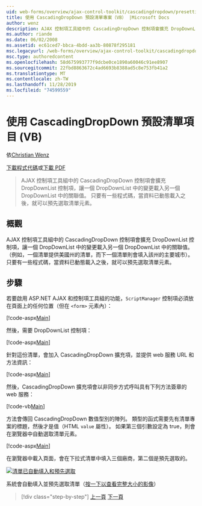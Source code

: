 ```yaml
---
uid: web-forms/overview/ajax-control-toolkit/cascadingdropdown/presetting-list-entries-with-cascadingdropdown-vb
title: 使用 CascadingDropDown 預設清單專案（VB） |Microsoft Docs
author: wenz
description: AJAX 控制項工具組中的 CascadingDropDown 控制項會擴充 DropDownList 控制項，讓一個 DropDownList 中的變更載入 anoth 中的相關聯值 。
ms.author: riande
ms.date: 06/02/2008
ms.assetid: ec61ced7-bbca-4bdd-aa3b-80878f295181
msc.legacyurl: /web-forms/overview/ajax-control-toolkit/cascadingdropdown/presetting-list-entries-with-cascadingdropdown-vb
msc.type: authoredcontent
ms.openlocfilehash: 58d675993777f9dcbe0ce1890a60046c91ee8907
ms.sourcegitcommit: 22fbd8863672c4ad6693b8388ad5c8e753fb41a2
ms.translationtype: MT
ms.contentlocale: zh-TW
ms.lasthandoff: 11/28/2019
ms.locfileid: "74599559"
---
```

# <a name="presetting-list-entries-with-cascadingdropdown-vb"></a>使用 CascadingDropDown 預設清單項目 (VB)

依[Christian Wenz](https://github.com/wenz)

[下載程式代碼](https://download.microsoft.com/download/9/0/7/907760b1-2c60-4f81-aeb6-ca416a573b0d/cascadingdropdown2.vb.zip)或[下載 PDF](https://download.microsoft.com/download/2/d/c/2dc10e34-6983-41d4-9c08-f78f5387d32b/CascadingDropDown2VB.pdf)

> AJAX 控制項工具組中的 CascadingDropDown 控制項會擴充 DropDownList 控制項，讓一個 DropDownList 中的變更載入另一個 DropDownList 中的關聯值。 只要有一些程式碼，當資料已動態載入之後，就可以預先選取清單元素。

## <a name="overview"></a>概觀

AJAX 控制項工具組中的 CascadingDropDown 控制項會擴充 DropDownList 控制項，讓一個 DropDownList 中的變更載入另一個 DropDownList 中的關聯值。 （例如，一個清單提供美國州的清單，而下一個清單則會填入該州的主要城市）。只要有一些程式碼，當資料已動態載入之後，就可以預先選取清單元素。

## <a name="steps"></a>步驟

若要啟用 ASP.NET AJAX 和控制項工具組的功能，`ScriptManager` 控制項必須放在頁面上的任何位置（但在 `<form>` 元素內）：

[!code-aspx[Main](presetting-list-entries-with-cascadingdropdown-vb/samples/sample1.aspx)]

然後，需要 DropDownList 控制項：

[!code-aspx[Main](presetting-list-entries-with-cascadingdropdown-vb/samples/sample2.aspx)]

針對這份清單，會加入 CascadingDropDown 擴充項，並提供 web 服務 URL 和方法資訊：

[!code-aspx[Main](presetting-list-entries-with-cascadingdropdown-vb/samples/sample3.aspx)]

然後，CascadingDropDown 擴充項會以非同步方式呼叫具有下列方法簽章的 web 服務：

[!code-vb[Main](presetting-list-entries-with-cascadingdropdown-vb/samples/sample4.vb)]

方法會傳回 CascadingDropDown 數值型別的陣列。 類型的函式需要先有清單專案的標題，然後才是值（HTML `value` 屬性）。 如果第三個引數設定為 true，則會在瀏覽器中自動選取清單元素。

[!code-aspx[Main](presetting-list-entries-with-cascadingdropdown-vb/samples/sample5.aspx)]

在瀏覽器中載入頁面，會在下拉式清單中填入三個廠商，第二個是預先選取的。

[![清單已自動填入和預先選取](presetting-list-entries-with-cascadingdropdown-vb/_static/image2.png)](presetting-list-entries-with-cascadingdropdown-vb/_static/image1.png)

系統會自動填入並預先選取清單（[按一下以查看完整大小的影像](presetting-list-entries-with-cascadingdropdown-vb/_static/image3.png)）

> [!div class="step-by-step"]
> [上一頁](using-cascadingdropdown-with-a-database-vb.md)
> [下一頁](using-auto-postback-with-cascadingdropdown-vb.md)
